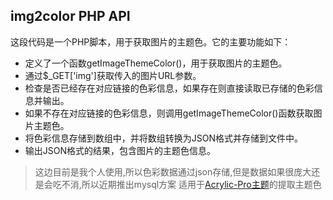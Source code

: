 ## img2color PHP API
这段代码是一个PHP脚本，用于获取图片的主题色。它的主要功能如下：
- 定义了一个函数getImageThemeColor()，用于获取图片的主题色。
- 通过$_GET['img']获取传入的图片URL参数。
- 检查是否已经存在对应链接的色彩信息，如果存在则直接读取已存储的色彩信息并输出。
- 如果不存在对应链接的色彩信息，则调用getImageThemeColor()函数获取图片主题色。
- 将色彩信息存储到数组中，并将数组转换为JSON格式并存储到文件中。
- 输出JSON格式的结果，包含图片的主题色信息。

> 这边目前是我个人使用,所以色彩数据通过json存储,但是数据如果很庞大还是会吃不消,所以近期推出mysql方案
适用于[Acrylic-Pro主题](https://github.com/hexo-theme-Acrylic/hexo-theme-Acrylic)的提取主题色
